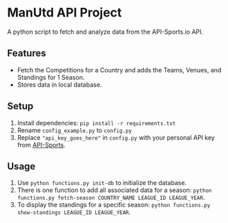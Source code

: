 # ManUtd API Project

A python script to fetch and analyze data from the API-Sports.io API.

## Features
* Fetch the Competitions for a Country and adds the Teams, Venues, and Standings for 1 Season.
* Stores data in local database.

## Setup
1. Install dependencies: `pip install -r requirements.txt`
2. Rename `config_example.py` to `config.py`
3. Replace `"api_key_goes_here"` in `config.py` with your personal API key from [API-Sports](https://api-sports.io/).

## Usage
1. Use `python functions.py init-db` to initialize the database.
2. There is one function to add all associated data for a season: `python functions.py fetch-season COUNTRY_NAME LEAGUE_ID LEAGUE_YEAR`.
3. To display the standings for a specific season: `python functions.py show-standings LEAGUE_ID LEAGUE_YEAR`.